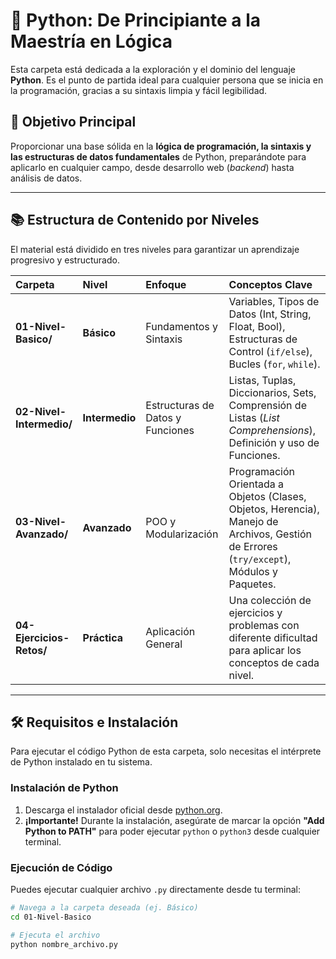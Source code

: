 # 🐍 Python: De Principiante a la Maestría en Lógica

Esta carpeta está dedicada a la exploración y el dominio del lenguaje **Python**. Es el punto de partida ideal para cualquier persona que se inicia en la programación, gracias a su sintaxis limpia y fácil legibilidad.

## 🌟 Objetivo Principal

Proporcionar una base sólida en la **lógica de programación, la sintaxis y las estructuras de datos fundamentales** de Python, preparándote para aplicarlo en cualquier campo, desde desarrollo web (*backend*) hasta análisis de datos.

---

## 📚 Estructura de Contenido por Niveles

El material está dividido en tres niveles para garantizar un aprendizaje progresivo y estructurado.

| Carpeta | Nivel | Enfoque | Conceptos Clave |
| :--- | :--- | :--- | :--- |
| **01-Nivel-Basico/** | **Básico** | Fundamentos y Sintaxis | Variables, Tipos de Datos (Int, String, Float, Bool), Estructuras de Control (`if/else`), Bucles (`for`, `while`). |
| **02-Nivel-Intermedio/** | **Intermedio** | Estructuras de Datos y Funciones | Listas, Tuplas, Diccionarios, Sets, Comprensión de Listas (*List Comprehensions*), Definición y uso de Funciones. |
| **03-Nivel-Avanzado/** | **Avanzado** | POO y Modularización | Programación Orientada a Objetos (Clases, Objetos, Herencia), Manejo de Archivos, Gestión de Errores (`try/except`), Módulos y Paquetes. |
| **04-Ejercicios-Retos/** | **Práctica** | Aplicación General | Una colección de ejercicios y problemas con diferente dificultad para aplicar los conceptos de cada nivel. |

---

## 🛠️ Requisitos e Instalación

Para ejecutar el código Python de esta carpeta, solo necesitas el intérprete de Python instalado en tu sistema.

### Instalación de Python

1. Descarga el instalador oficial desde [python.org](https://www.python.org/downloads/).
2. **¡Importante!** Durante la instalación, asegúrate de marcar la opción **"Add Python to PATH"** para poder ejecutar `python` o `python3` desde cualquier terminal.

### Ejecución de Código

Puedes ejecutar cualquier archivo `.py` directamente desde tu terminal:

```bash
# Navega a la carpeta deseada (ej. Básico)
cd 01-Nivel-Basico

# Ejecuta el archivo
python nombre_archivo.py
